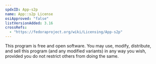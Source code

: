 ```yaml
---
spdxID: App-s2p
name: App::s2p License
osiApproved: "false"
listVersionAdded: 3.16
crossRefs: 
  - "https://fedoraproject.org/wiki/Licensing/App-s2p"
---
```


This program is free and open software. You may use, modify, distribute, and sell this program (and any modified variants) in any way you wish, provided you do not restrict others from doing the same.
